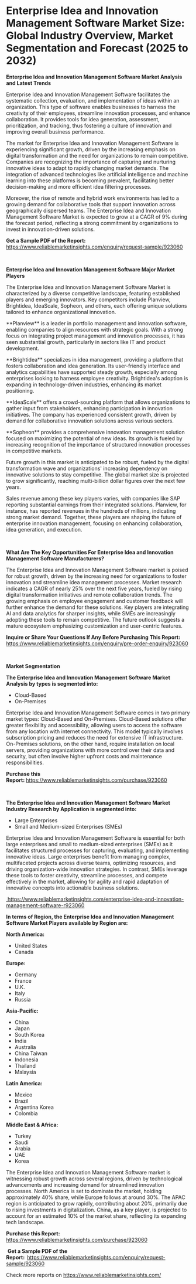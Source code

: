 <p><h1>Enterprise Idea and Innovation Management Software Market Size: Global Industry Overview, Market Segmentation and Forecast (2025 to 2032)</h1></p><p><strong>Enterprise Idea and Innovation Management Software Market Analysis and Latest Trends</strong></p>
<p><p>Enterprise Idea and Innovation Management Software facilitates the systematic collection, evaluation, and implementation of ideas within an organization. This type of software enables businesses to harness the creativity of their employees, streamline innovation processes, and enhance collaboration. It provides tools for idea generation, assessment, prioritization, and tracking, thus fostering a culture of innovation and improving overall business performance.</p><p>The market for Enterprise Idea and Innovation Management Software is experiencing significant growth, driven by the increasing emphasis on digital transformation and the need for organizations to remain competitive. Companies are recognizing the importance of capturing and nurturing innovative ideas to adapt to rapidly changing market demands. The integration of advanced technologies like artificial intelligence and machine learning into these platforms is becoming prevalent, facilitating better decision-making and more efficient idea filtering processes.</p><p>Moreover, the rise of remote and hybrid work environments has led to a growing demand for collaborative tools that support innovation across geographically dispersed teams. The Enterprise Idea and Innovation Management Software Market is expected to grow at a CAGR of 9% during the forecast period, reflecting a strong commitment by organizations to invest in innovation-driven solutions.</p></p>
<p><strong>Get a Sample PDF of the Report:&nbsp;</strong> <a href="https://www.reliablemarketinsights.com/enquiry/request-sample/923060?utm_campaign=2667&utm_medium=2&utm_source=Github&utm_content=ia&utm_term=07032025&utm_id=enterprise-idea-and-innovation-management-software">https://www.reliablemarketinsights.com/enquiry/request-sample/923060</a></p>
<p>&nbsp;</p>
<p><strong>Enterprise Idea and Innovation Management Software Major Market Players</strong></p>
<p><p>The Enterprise Idea and Innovation Management Software Market is characterized by a diverse competitive landscape, featuring established players and emerging innovators. Key competitors include Planview, Brightidea, IdeaScale, Sopheon, and others, each offering unique solutions tailored to enhance organizational innovation.</p><p>**Planview** is a leader in portfolio management and innovation software, enabling companies to align resources with strategic goals. With a strong focus on integrating project management and innovation processes, it has seen substantial growth, particularly in sectors like IT and product development.</p><p>**Brightidea** specializes in idea management, providing a platform that fosters collaboration and idea generation. Its user-friendly interface and analytics capabilities have supported steady growth, especially among enterprises looking to harness employee creativity. Brightidea's adoption is expanding in technology-driven industries, enhancing its market positioning.</p><p>**IdeaScale** offers a crowd-sourcing platform that allows organizations to gather input from stakeholders, enhancing participation in innovation initiatives. The company has experienced consistent growth, driven by demand for collaborative innovation solutions across various sectors.</p><p>**Sopheon** provides a comprehensive innovation management solution focused on maximizing the potential of new ideas. Its growth is fueled by increasing recognition of the importance of structured innovation processes in competitive markets.</p><p>Future growth in this market is anticipated to be robust, fueled by the digital transformation wave and organizations' increasing dependency on innovative solutions to stay competitive. The global market size is projected to grow significantly, reaching multi-billion dollar figures over the next few years.</p><p>Sales revenue among these key players varies, with companies like SAP reporting substantial earnings from their integrated solutions. Planview, for instance, has reported revenues in the hundreds of millions, indicating strong market demand. Together, these players are shaping the future of enterprise innovation management, focusing on enhancing collaboration, idea generation, and execution.</p></p>
<p>&nbsp;</p>
<p><strong>What Are The Key Opportunities For Enterprise Idea and Innovation Management Software Manufacturers?</strong></p>
<p><p>The Enterprise Idea and Innovation Management Software market is poised for robust growth, driven by the increasing need for organizations to foster innovation and streamline idea management processes. Market research indicates a CAGR of nearly 25% over the next five years, fueled by rising digital transformation initiatives and remote collaboration trends. The growing emphasis on employee engagement and customer feedback will further enhance the demand for these solutions. Key players are integrating AI and data analytics for sharper insights, while SMEs are increasingly adopting these tools to remain competitive. The future outlook suggests a mature ecosystem emphasizing customization and user-centric features.</p></p>
<p><strong>Inquire or Share Your Questions If Any Before Purchasing This Report:</strong> <a href="https://www.reliablemarketinsights.com/enquiry/pre-order-enquiry/923060?utm_campaign=2667&utm_medium=2&utm_source=Github&utm_content=ia&utm_term=07032025&utm_id=enterprise-idea-and-innovation-management-software">https://www.reliablemarketinsights.com/enquiry/pre-order-enquiry/923060</a></p>
<p>&nbsp;</p>
<p><strong>Market Segmentation</strong></p>
<p><strong>The Enterprise Idea and Innovation Management Software Market Analysis by types is segmented into:</strong></p>
<p><ul><li>Cloud-Based</li><li>On-Premises</li></ul></p>
<p><p>Enterprise Idea and Innovation Management Software comes in two primary market types: Cloud-Based and On-Premises. Cloud-Based solutions offer greater flexibility and accessibility, allowing users to access the software from any location with internet connectivity. This model typically involves subscription pricing and reduces the need for extensive IT infrastructure. On-Premises solutions, on the other hand, require installation on local servers, providing organizations with more control over their data and security, but often involve higher upfront costs and maintenance responsibilities.</p></p>
<p><strong>Purchase this Report:&nbsp;</strong><a href="https://www.reliablemarketinsights.com/purchase/923060?utm_campaign=2667&utm_medium=2&utm_source=Github&utm_content=ia&utm_term=07032025&utm_id=enterprise-idea-and-innovation-management-software">https://www.reliablemarketinsights.com/purchase/923060</a></p>
<p>&nbsp;</p>
<p><strong>The Enterprise Idea and Innovation Management Software Market Industry Research by Application is segmented into:</strong></p>
<p><ul><li>Large Enterprises</li><li>Small and Medium-sized Enterprises (SMEs)</li></ul></p>
<p><p>Enterprise Idea and Innovation Management Software is essential for both large enterprises and small to medium-sized enterprises (SMEs) as it facilitates structured processes for capturing, evaluating, and implementing innovative ideas. Large enterprises benefit from managing complex, multifaceted projects across diverse teams, optimizing resources, and driving organization-wide innovation strategies. In contrast, SMEs leverage these tools to foster creativity, streamline processes, and compete effectively in the market, allowing for agility and rapid adaptation of innovative concepts into actionable business solutions.</p></p>
<p><a href="https://www.reliablemarketinsights.com/enterprise-idea-and-innovation-management-software-r923060?utm_campaign=2667&utm_medium=2&utm_source=Github&utm_content=ia&utm_term=07032025&utm_id=enterprise-idea-and-innovation-management-software">&nbsp;https://www.reliablemarketinsights.com/enterprise-idea-and-innovation-management-software-r923060</a></p>
<p><strong>In terms of Region, the Enterprise Idea and Innovation Management Software Market Players available by Region are:</strong></p>
<p>
    <p> <strong> North America: </strong>
        <ul>
            <li>United States</li>
            <li>Canada</li>
        </ul>
        </p> 
    <p> <strong> Europe: </strong>
        <ul>
            <li>Germany</li>
            <li>France</li>
            <li>U.K.</li>
            <li>Italy</li>
            <li>Russia</li>
        </ul>
        </p> 
    <p> <strong> Asia-Pacific: </strong>
        <ul>
            <li>China</li>
            <li>Japan</li>
            <li>South Korea</li>
            <li>India</li>
            <li>Australia</li>
            <li>China Taiwan</li>
            <li>Indonesia</li>
            <li>Thailand</li>
            <li>Malaysia</li>
        </ul>
        </p> 
    <p> <strong> Latin America: </strong>
        <ul>
            <li>Mexico</li>
            <li>Brazil</li>
            <li>Argentina Korea</li>
            <li>Colombia</li>
        </ul>
        </p> 
    <p> <strong> Middle East & Africa: </strong>
        <ul>
            <li>Turkey</li>
            <li>Saudi</li>
            <li>Arabia</li>
            <li>UAE</li>
            <li>Korea</li>
        </ul>
    </p>
    </p>
<p><p>The Enterprise Idea and Innovation Management Software market is witnessing robust growth across several regions, driven by technological advancements and increasing demand for streamlined innovation processes. North America is set to dominate the market, holding approximately 40% share, while Europe follows at around 30%. The APAC region is anticipated to grow rapidly, contributing about 20%, primarily due to rising investments in digitalization. China, as a key player, is projected to account for an estimated 10% of the market share, reflecting its expanding tech landscape.</p></p>
<p><strong>Purchase this Report: </strong><a href="https://www.reliablemarketinsights.com/purchase/923060?utm_campaign=2667&utm_medium=2&utm_source=Github&utm_content=ia&utm_term=07032025&utm_id=enterprise-idea-and-innovation-management-software">https://www.reliablemarketinsights.com/purchase/923060</a></p>
<p>&nbsp;<strong>Get a Sample PDF of the Report:&nbsp;&nbsp;</strong><a href="https://www.reliablemarketinsights.com/enquiry/request-sample/923060?utm_campaign=2667&utm_medium=2&utm_source=Github&utm_content=ia&utm_term=07032025&utm_id=enterprise-idea-and-innovation-management-software">https://www.reliablemarketinsights.com/enquiry/request-sample/923060</a></p>
<p><strong></strong></p>
<p>Check more reports on <a href="https://www.reliablemarketinsights.com/?utm_campaign=2667&utm_medium=2&utm_source=Github&utm_content=ia&utm_term=07032025&utm_id=enterprise-idea-and-innovation-management-software">https://www.reliablemarketinsights.com/</a></p>